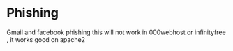 # Phishing
Gmail and facebook phishing this will not work in 000webhost or infinityfree , it works good on apache2
